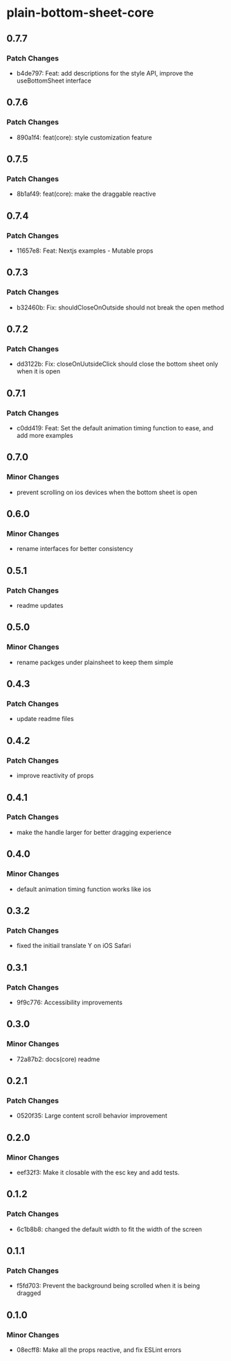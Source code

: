 # plain-bottom-sheet-core

## 0.7.7

### Patch Changes

- b4de797: Feat: add descriptions for the style API, improve the useBottomSheet interface

## 0.7.6

### Patch Changes

- 890a1f4: feat(core): style customization feature

## 0.7.5

### Patch Changes

- 8b1af49: feat(core): make the draggable reactive

## 0.7.4

### Patch Changes

- 11657e8: Feat: Nextjs examples - Mutable props

## 0.7.3

### Patch Changes

- b32460b: Fix: shouldCloseOnOutside should not break the open method

## 0.7.2

### Patch Changes

- dd3122b: Fix: closeOnUutsideClick should close the bottom sheet only when it is open

## 0.7.1

### Patch Changes

- c0dd419: Feat: Set the default animation timing function to ease, and add more examples

## 0.7.0

### Minor Changes

- prevent scrolling on ios devices when the bottom sheet is open

## 0.6.0

### Minor Changes

- rename interfaces for better consistency

## 0.5.1

### Patch Changes

- readme updates

## 0.5.0

### Minor Changes

- rename packges under plainsheet to keep them simple

## 0.4.3

### Patch Changes

- update readme files

## 0.4.2

### Patch Changes

- improve reactivity of props

## 0.4.1

### Patch Changes

- make the handle larger for better dragging experience

## 0.4.0

### Minor Changes

- default animation timing function works like ios

## 0.3.2

### Patch Changes

- fixed the initiail translate Y on iOS Safari

## 0.3.1

### Patch Changes

- 9f9c776: Accessibility improvements

## 0.3.0

### Minor Changes

- 72a87b2: docs(core) readme

## 0.2.1

### Patch Changes

- 0520f35: Large content scroll behavior improvement

## 0.2.0

### Minor Changes

- eef32f3: Make it closable with the esc key and add tests.

## 0.1.2

### Patch Changes

- 6c1b8b8: changed the default width to fit the width of the screen

## 0.1.1

### Patch Changes

- f5fd703: Prevent the background being scrolled when it is being dragged

## 0.1.0

### Minor Changes

- 08ecff8: Make all the props reactive, and fix ESLint errors
